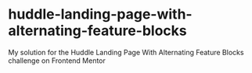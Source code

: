 # huddle-landing-page-with-alternating-feature-blocks
My solution for the Huddle Landing Page With Alternating Feature Blocks challenge on Frontend Mentor
